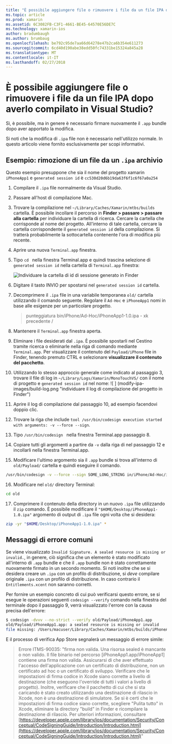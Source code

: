 ```yaml
---
title: "È possibile aggiungere file o rimuovere i file da un file IPA dopo averlo compilato in Visual Studio?"
ms.topic: article
ms.prod: xamarin
ms.assetid: 6C3082FB-C3F1-4661-BE45-64570E56DE7C
ms.technology: xamarin-ios
author: bradumbaugh
ms.author: brumbaug
ms.openlocfilehash: be792c95de7aa66d64278e47b2ca6b354e611273
ms.sourcegitcommit: 6cd40d190abe38edd50fc74331be15324a845a28
ms.translationtype: MT
ms.contentlocale: it-IT
ms.lasthandoff: 02/27/2018
---
```

# <a name="can-i-add-files-to-or-remove-files-from-an-ipa-file-after-building-it-in-visual-studio"></a>È possibile aggiungere file o rimuovere i file da un file IPA dopo averlo compilato in Visual Studio?

Sì, è possibile, ma in genere è necessario firmare nuovamente il `.app` bundle dopo aver apportato la modifica.

Si noti che la modifica di `.ipa` file non è necessario nell'utilizzo normale. In questo articolo viene fornito esclusivamente per scopi informativi.

## <a name="example-removing-a-file-from-a-ipa-archive"></a>Esempio: rimozione di un file da un `.ipa` archivio

Questo esempio presuppone che sia il nome del progetto xamarin `iPhoneApp1` e `generated session id` è `cc530d20d6b19da63f6f1c6f67a0a254`

1.  Compilare il `.ipa` file normalmente da Visual Studio.

2.  Passare all'host di compilazione Mac.

3.  Trovare la compilazione nel `~/Library/Caches/Xamarin/mtbs/builds` cartella. È possibile incollare il percorso in **Finder > passare > passare alla cartella** per individuare la cartella di ricerca. Cercare la cartella che corrisponde al nome del progetto. All'interno di tale cartella, cercare la cartella corrispondente il `generated session id` della compilazione. Si tratterà probabilmente la sottocartella contenente l'ora di modifica più recente.

4.  Aprire una nuova `Terminal.app` finestra.

5.  Tipo `cd ` nella finestra Terminal.app e quindi trascina selezione di `generated session id` nella cartella di `Terminal.app` finestra:

    ![](modify-ipa-images/session-id-folder.png "Individuare la cartella di id di sessione generato in Finder")

6.  Digitare il tasto INVIO per spostarsi nel `generated session id` cartella.

7.  Decomprimere il `.ipa` file in una variabile temporanea `old/` cartella utilizzando il comando seguente. Regolare il `Ad-Hoc` e `iPhoneApp1` nomi in base alle esigenze per un particolare progetto.

    > punteggiatura bin/iPhone/Ad-Hoc/iPhoneApp1-1.0.ipa - xk precedente /

8.  Mantenere il `Terminal.app` finestra aperta.

9.  Eliminare i file desiderati dal `.ipa`. È possibile spostarli nel Cestino tramite ricerca o eliminarle nella riga di comando mediante `Terminal.app`. Per visualizzare il contenuto del `Payload/iPhone` file in Finder, tenendo premuto CTRL e selezionare **visualizzare il contenuto del pacchetto**.

10.  Utilizzando lo stesso approccio generale come indicato al passaggio 3, trovare il file di log in `~/Library/Logs/Xamarin/MonoTouchVS/` con il nome di progetto e `generated session id` nel nome: ![ ] (modify-ipa-images/build-log.png "individuare il log di compilazione del progetto in Finder")

11.  Aprire il log di compilazione dal passaggio 10, ad esempio facendovi doppio clic.

12.  Trovare la riga che include `tool /usr/bin/codesign execution started with arguments: -v --force --sign`.

13.  Tipo `/usr/bin/codesign ` nella finestra Terminal.app passaggio 8.

14.  Copiare tutti gli argomenti a partire da `-v` dalla riga di nel passaggio 12 e incollarli nella finestra Terminal.app.

15.  Modificare l'ultimo argomento sia il `.app` bundle si trova all'interno di `old/Payload/` cartella e quindi eseguire il comando.

```bash
/usr/bin/codesign -v --force --sign SOME_LONG_STRING in/iPhone/Ad-Hoc/iPhoneApp1.app/ResourceRules.plist --entitlements obj/iPhone/Ad-Hoc/Entitlements.xcent old/Payload/iPhoneApp1.app
```

16.  Modificare nel `old/` directory Terminal:

```bash
cd old
```

17.  Comprimere il contenuto della directory in un nuovo `.ipa` file utilizzando il `zip` comando. È possibile modificare il `"$HOME/Desktop/iPhoneApp1-1.0.ipa"` argomento di output di `.ipa` file ogni volta che si desidera:

```bash
zip -yr "$HOME/Desktop/iPhoneApp1-1.0.ipa" *
```

## <a name="common-error-messages"></a>Messaggi di errore comuni

Se viene visualizzato `Invalid Signature. A sealed resource is missing or invalid.`, in genere, ciò significa che un elemento è stato modificato all'interno di `.app` bundle e che il `.app` bundle non è stato correttamente nuovamente firmato in un secondo momento. Si noti inoltre che se si desidera creare un `.ipa` con un profilo di distribuzione, si _deve_ compilare originale `.ipa` con un profilo di distribuzione. In caso contrario il `Entitlements.xcent` non saranno corretti.

Per fornire un esempio concreto di cui può verificarsi questo errore, se si esegue le operazioni seguenti `codesign --verify` comando nella finestra del terminale dopo il passaggio 9, verrà visualizzato l'errore con la causa precisa dell'errore:

```bash
$ codesign -dvvv --no-strict --verify old/Payload/iPhoneApp1.app
old/Payload/iPhoneApp1.app: a sealed resource is missing or invalid
file missing: /Users/macuser/Library/Caches/Xamarin/mtbs/builds/iPhoneApp1/cc530d20d6b19da63f6f1c6f67a0a254/old/Payload/iPhoneApp1.app/MyFile.png
```

E il processo di verifica App Store segnalerà un messaggio di errore simile:

> Errore ITMS-90035: "firma non valida. Una risorsa sealed è mancante o non valido. Il file binario nel percorso [iPhoneApp1.app/iPhoneApp1] contiene una firma non valida. Assicurarsi di che aver effettuato l'accesso dell'applicazione con un certificato di distribuzione, non un certificato ad hoc o un certificato di sviluppo. Verificare che le impostazioni di firma codice in Xcode siano corrette a livello di destinazione (che eseguono l'override di tutti i valori a livello di progetto). Inoltre, verificare che il pacchetto di cui che si sta caricando è stato creato utilizzando una destinazione di rilascio in Xcode, non è una destinazione di simulatore. Se si è certi che le impostazioni di firma codice siano corrette, scegliere "Pulita tutto" in Xcode, eliminare la directory "build" in Finder e ricompilare la destinazione di rilascio. Per ulteriori informazioni, consultare [https://developer.apple.com/library/ios/documentation/Security/Conceptual/CodeSigningGuide/Introduction/Introduction.html](https://developer.apple.com/library/ios/documentation/Security/Conceptual/CodeSigningGuide/Introduction/Introduction.html)"
